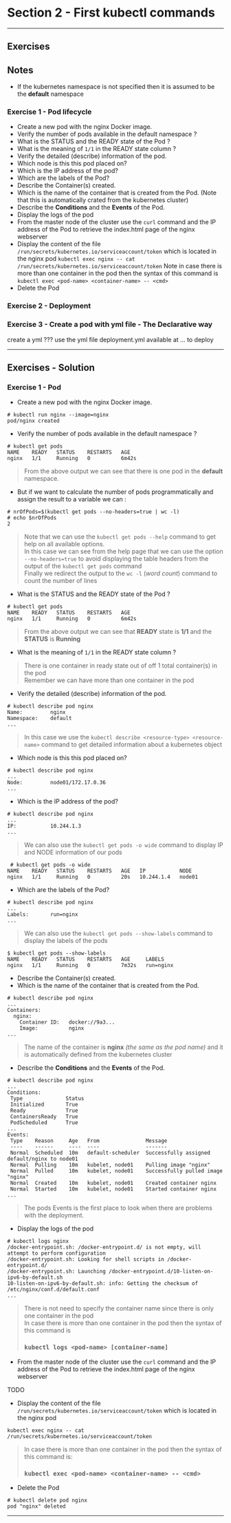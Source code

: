 
# Section 2 - First kubectl commands 

---
## Exercises   

## Notes
 - If the kubernetes namespace is not specified then it is assumed to be the **default** namespace

### Exercise 1 - Pod lifecycle
 - Create a new pod with the nginx Docker image.
 - Verify the number of pods available in the default namespace ?
 - What is the STATUS and the READY state of the Pod ?
 - What is the meaning of `1/1` in the READY state column ?
 - Verify the detailed (describe) information of the pod.
 - Which node is this this pod placed on?
 - Which is the IP address of the pod?
 - Which are the labels of the Pod?
 - Describe the Container(s) created. 
 - Which is the name of the container that is created from the Pod. (Note that this is automatically crated from the kubernetes cluster)
 - Describe the **Conditions** and the **Events** of the Pod.
 - Display the logs of the pod
 - From the master node of the cluster use the `curl` command and the IP address of the Pod to retrieve the index.html page of the nginx webserver
 - Display the content of the file `/run/secrets/kubernetes.io/serviceaccount/token` which is located in the nginx pod
`kubectl exec nginx -- cat /run/secrets/kubernetes.io/serviceaccount/token`
Note in case there is more than one container in the pod then the syntax of this command is 
`kubectl exec <pod-name> <container-name> -- <cmd>`
 - Delete the Pod

### Exercise 2 - Deployment

### Exercise 3 - Create a pod with yml file - The Declarative way 
create a yml ???
use the yml file deployment.yml available at ... to deploy 

---

## Exercises -  Solution

### Exercise 1 - Pod
 - Create a new pod with the nginx Docker image.
```console
# kubectl run nginx --image=nginx
pod/nginx created
```

 - Verify the number of pods available in the default namespace ?
```console
# kubectl get pods
NAME    READY   STATUS    RESTARTS   AGE
nginx   1/1     Running   0          6m42s
```
> From the above output we can see that there is one pod in the **default** namespace.  

   - But if we want to calculate the number of pods programmatically and assign the result to a variable we can :
```console
# nrOfPods=$(kubectl get pods --no-headers=true | wc -l)
# echo $nrOfPods
2
```
> Note that we can use the `kubectl get pods --help` command to get help on all available options.  
> In this case we can see from the help page that we can use the option `--no-headers=true` to avoid displaying the table headers from the output of the `kubectl get pods` command  
> Finally we redirect the output to the `wc -l` (*word count*) command to count the number of lines 

 - What is the STATUS and the READY state of the Pod ?
```console
# kubectl get pods
NAME    READY   STATUS    RESTARTS   AGE
nginx   1/1     Running   0          6m42s
```
> From the above output we can see that **READY** state is **1/1** and the **STATUS** is **Running**

 - What is the meaning of `1/1` in the READY state column ?
>  There is one container in ready state out of off 1 total container(s) in the pod  
> Remember we can have more than one container in the pod  

 - Verify the detailed (describe) information of the pod.
```console
# kubectl describe pod nginx
Name:         nginx
Namespace:    default
...
```
> In this case we use the `kubectl describe <resource-type> <resource-name>` command to get detailed information about a kubernetes object  

 - Which node is this this pod placed on?
```console
# kubectl describe pod nginx
...
Node:         node01/172.17.0.36
...
```

 - Which is the IP address of the pod?
```console
# kubectl describe pod nginx
...
IP:           10.244.1.3
...
```

> We can also use the `kubectl get pods -o wide` command to display IP and NODE information of our pods
```console
 # kubectl get pods -o wide
NAME    READY   STATUS    RESTARTS   AGE   IP           NODE  
nginx   1/1     Running   0          20s   10.244.1.4   node01
```
 - Which are the labels of the Pod?
```console
# kubectl describe pod nginx
...
Labels:       run=nginx
...
```
> We can also use the `kubectl get pods --show-labels` command to display the labels of the pods  
```console
$ kubectl get pods --show-labels 
NAME    READY   STATUS    RESTARTS   AGE     LABELS
nginx   1/1     Running   0          7m32s   run=nginx
```


 - Describe the Container(s) created. 
 - Which is the name of the container that is created from the Pod. 
```console
# kubectl describe pod nginx
...
Containers:
  nginx:
    Container ID:   docker://9a3...
    Image:          nginx
...
```
> The name of the container is **nginx** *(the same as the pod name)* and it is automatically defined from the kubernetes cluster  

 - Describe the **Conditions** and the **Events** of the Pod.
 ```console
# kubectl describe pod nginx
...
Conditions:
  Type              Status
  Initialized       True 
  Ready             True 
  ContainersReady   True 
  PodScheduled      True 
...
Events:
  Type    Reason     Age   From               Message
  ----    ------     ----  ----               -------
  Normal  Scheduled  10m   default-scheduler  Successfully assigned default/nginx to node01
  Normal  Pulling    10m   kubelet, node01    Pulling image "nginx"
  Normal  Pulled     10m   kubelet, node01    Successfully pulled image "nginx"
  Normal  Created    10m   kubelet, node01    Created container nginx
  Normal  Started    10m   kubelet, node01    Started container nginx
...
```
> The pods Events is the first place to look when there are problems with the deployment.  

 - Display the logs of the pod
```console
# kubectl logs nginx
/docker-entrypoint.sh: /docker-entrypoint.d/ is not empty, will attempt to perform configuration
/docker-entrypoint.sh: Looking for shell scripts in /docker-entrypoint.d/
/docker-entrypoint.sh: Launching /docker-entrypoint.d/10-listen-on-ipv6-by-default.sh
10-listen-on-ipv6-by-default.sh: info: Getting the checksum of /etc/nginx/conf.d/default.conf
...
```

> There is not need to specify the container name since there is only one container in the pod  
> In case there is more than one container in the pod then the syntax of this command is 
> ### `kubectl logs <pod-name> [container-name]`  


 - From the master node of the cluster use the `curl` command and the IP address of the Pod to retrieve the index.html page of the nginx webserver

TODO

 - Display the content of the file `/run/secrets/kubernetes.io/serviceaccount/token` which is located in the nginx pod
```console 
kubectl exec nginx -- cat /run/secrets/kubernetes.io/serviceaccount/token
```

> In case there is more than one container in the pod then the syntax of this command is:  
> ### `kubectl exec <pod-name> <container-name> -- <cmd>`

 - Delete the Pod
```console
# kubectl delete pod nginx
pod "nginx" deleted
```

---
